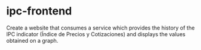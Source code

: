 # ipc-frontend
Create a website that consumes a service which  provides the history of the IPC indicator (Índice de  Precios y Cotizaciones) and displays the values  obtained on a graph.
